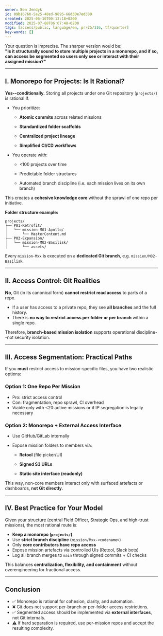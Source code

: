 ```yaml
---
owner: Ben Jendyk
id: 09b16760-5a25-48ed-9895-66d30e7ed389
created: 2025-06-16T00:13:18+0200
modified: 2025-07-08T06:07:48+0200
tags: [access/public, language/en, pr/25/116, tf/quarter]
key-words: []
---
```


Your question is imprecise. The sharper version would be:  
**"Is it structurally sound to store multiple projects in a monorepo, and if so, can access be segmented so users only see or interact with their assigned mission?"**

* * *

## I. Monorepo for Projects: Is It Rational?

**Yes--conditionally.** Storing all projects under one Git repository (`projects/`) is rational if:
- You prioritize:

    - **Atomic commits** across related missions

    - **Standardized folder scaffolds**

    - **Centralized project lineage**

    - **Simplified CI/CD workflows**
- You operate with:

    - <100 projects over time

    - Predictable folder structures

    - Automated branch discipline (i.e. each mission lives on its own branch)

This creates a **cohesive knowledge core** without the sprawl of one repo per initiative.

**Folder structure example:**
    
    
    projects/
    ├── P01-Retrofit/
    │   └── mission-M01-Apollo/
    │       └── MasterContent.md
    ├── P02-Expansion/
    │   └── mission-M02-Basilisk/
    │       └── assets/
    

Every `mission-Mxx` is executed on a **dedicated Git branch**, e.g. `mission/M02-Basilisk`.

* * *

## II. Access Control: Git Realities

**No**, Git (in its canonical form) **cannot restrict read access** to parts of a repo.
- If a user has access to a private repo, they see **all branches** and the full history.
- There is **no way to restrict access per folder or per branch** within a single repo.

Therefore, **branch-based mission isolation** supports operational discipline--not security isolation.
* * *

## III. Access Segmentation: Practical Paths

If you **must** restrict access to mission-specific files, you have two realistic options:

### Option 1: One Repo Per Mission

- Pro: strict access control
- Con: fragmentation, repo sprawl, CI overhead
- Viable only with <20 active missions or if IP segregation is legally necessary

### Option 2: Monorepo + External Access Interface
- Use GitHub/GitLab internally
- Expose mission folders to members via:

    - **Retool** (file picker/UI)

    - **Signed S3 URLs**

    - **Static site interface (readonly)**

This way, non-core members interact only with surfaced artefacts or dashboards, **not Git directly**.

* * *

## IV. Best Practice for Your Model

Given your structure (central Field Officer, Strategic Ops, and high-trust missions), the most rational route is:

- **Keep a monorepo (`projects/`)**
- Use **strict branch discipline** (`mission/Mxx-<codename>`)
- Only **core contributors have repo access**
- Expose mission artefacts via controlled UIs (Retool, Slack bots)
- Log all branch merges to `main` through signed commits + CI checks

This balances **centralization, flexibility, and containment** without overengineering for fractional access.
* * *

## Conclusion

- ✅ Monorepo is rational for cohesion, clarity, and automation.
- ❌ Git does not support per-branch or per-folder access restrictions.
- ✅ Segmented access should be implemented via **external interfaces**, not Git internals.
- ⚠️ If hard separation is required, use per-mission repos and accept the resulting complexity.